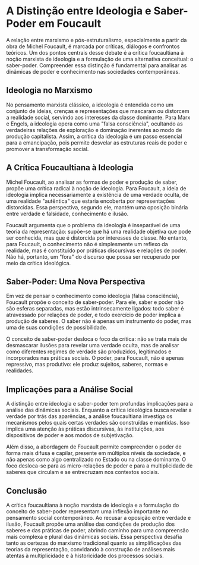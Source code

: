 # A Distinção entre Ideologia e Saber-Poder em Foucault

A relação entre marxismo e pós-estruturalismo, especialmente a partir da obra de Michel Foucault, é marcada por críticas, diálogos e confrontos teóricos. Um dos pontos centrais desse debate é a crítica foucaultiana à noção marxista de ideologia e a formulação de uma alternativa conceitual: o saber-poder. Compreender essa distinção é fundamental para analisar as dinâmicas de poder e conhecimento nas sociedades contemporâneas.

## Ideologia no Marxismo

No pensamento marxista clássico, a ideologia é entendida como um conjunto de ideias, crenças e representações que mascaram ou distorcem a realidade social, servindo aos interesses da classe dominante. Para Marx e Engels, a ideologia opera como uma "falsa consciência", ocultando as verdadeiras relações de exploração e dominação inerentes ao modo de produção capitalista. Assim, a crítica da ideologia é um passo essencial para a emancipação, pois permite desvelar as estruturas reais de poder e promover a transformação social.

## A Crítica Foucaultiana à Ideologia

Michel Foucault, ao analisar as formas de poder e produção de saber, propõe uma crítica radical à noção de ideologia. Para Foucault, a ideia de ideologia implica necessariamente a existência de uma verdade oculta, de uma realidade "autêntica" que estaria encoberta por representações distorcidas. Essa perspectiva, segundo ele, mantém uma oposição binária entre verdade e falsidade, conhecimento e ilusão.

Foucault argumenta que o problema da ideologia é inseparável de uma teoria da representação: supõe-se que há uma realidade objetiva que pode ser conhecida, mas que é distorcida por interesses de classe. No entanto, para Foucault, o conhecimento não é simplesmente um reflexo da realidade, mas é constituído por práticas discursivas e relações de poder. Não há, portanto, um "fora" do discurso que possa ser recuperado por meio da crítica ideológica.

## Saber-Poder: Uma Nova Perspectiva

Em vez de pensar o conhecimento como ideologia (falsa consciência), Foucault propõe o conceito de saber-poder. Para ele, saber e poder não são esferas separadas, mas estão intrinsecamente ligados: todo saber é atravessado por relações de poder, e todo exercício de poder implica a produção de saberes. O saber não é apenas um instrumento do poder, mas uma de suas condições de possibilidade.

O conceito de saber-poder desloca o foco da crítica: não se trata mais de desmascarar ilusões para revelar uma verdade oculta, mas de analisar como diferentes regimes de verdade são produzidos, legitimados e incorporados nas práticas sociais. O poder, para Foucault, não é apenas repressivo, mas produtivo: ele produz sujeitos, saberes, normas e realidades.

## Implicações para a Análise Social

A distinção entre ideologia e saber-poder tem profundas implicações para a análise das dinâmicas sociais. Enquanto a crítica ideológica busca revelar a verdade por trás das aparências, a análise foucaultiana investiga os mecanismos pelos quais certas verdades são construídas e mantidas. Isso implica uma atenção às práticas discursivas, às instituições, aos dispositivos de poder e aos modos de subjetivação.

Além disso, a abordagem de Foucault permite compreender o poder de forma mais difusa e capilar, presente em múltiplos níveis da sociedade, e não apenas como algo centralizado no Estado ou na classe dominante. O foco desloca-se para as micro-relações de poder e para a multiplicidade de saberes que circulam e se entrecruzam nos contextos sociais.

## Conclusão

A crítica foucaultiana à noção marxista de ideologia e a formulação do conceito de saber-poder representam uma inflexão importante no pensamento social contemporâneo. Ao recusar a oposição entre verdade e ilusão, Foucault propõe uma análise das condições de produção dos saberes e das práticas de poder, abrindo caminho para uma compreensão mais complexa e plural das dinâmicas sociais. Essa perspectiva desafia tanto as certezas do marxismo tradicional quanto as simplificações das teorias da representação, convidando à construção de análises mais atentas à multiplicidade e à historicidade dos processos sociais.